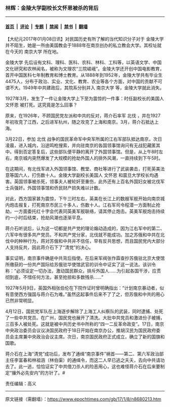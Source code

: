 ### 林辉：金陵大学副校长文怀恩被杀的背后

---

#### [首页](../../../..?n8680213) &nbsp;|&nbsp; [评论](../../../../../epoch-comment?n8680213) &nbsp;|&nbsp; [专题](../../../../../epoch-special?n8680213) &nbsp;|&nbsp; [禁闻](../../../../../epoch-news?n8680213) &nbsp;|&nbsp; [禁书](../../../../../books?n8680213) &nbsp;|&nbsp; [翻墙](https://github.com/gfw-breaker/nogfw/blob/master/README.md?n8680213)


<div class="post_content" id="artbody" itemprop="articleBody">
 <!-- article content begin -->
 <p>
  【大纪元2017年01月08日讯】对民国历史有所了解的当代知识分子对于
  <ok href="https://www.epochtimes.com/gb/tag/%E9%87%91%E9%99%B5%E5%A4%A7%E5%AD%A6.html">
   金陵大学
  </ok>
  并不陌生，她是一所由美国教会于1888年在南京创办的私立教会大学。其校址就在今天的
  <ok href="https://www.epochtimes.com/gb/tag/%E5%8D%97%E4%BA%AC%E5%A4%A7%E5%AD%A6.html">
   南京大学
  </ok>
  所在地。
 </p>
 <p>
  <ok href="https://www.epochtimes.com/gb/tag/%E9%87%91%E9%99%B5%E5%A4%A7%E5%AD%A6.html">
   金陵大学
  </ok>
  先后设有文科、理科、医科、农科、林科、工科等，以英语文学、中国文化研究和农林闻名，被称为文理农“三院嵯峨”。金陵大学还开创中国电影教育，首开中国医科七年制教育和博士教育。从1888年到1952年，金陵大学共有毕业生4475人，分布于政治、实业、文化、教育、农业等各个方面，对中国的贡献不可谓不大。1949年中共建政后，其院系分别并入
  <ok href="https://www.epochtimes.com/gb/tag/%E5%8D%97%E4%BA%AC%E5%A4%A7%E5%AD%A6.html">
   南京大学
  </ok>
  等，金陵大学就此消失。
 </p>
 <p>
  1927年3月，发生了一件让金陵大学上下至为震惊的一件事：时任副校长的美国人
  <ok href="https://www.epochtimes.com/gb/tag/%E6%96%87%E6%80%80%E6%81%A9.html">
   文怀恩
  </ok>
  被打死。这究竟是怎么回事？
 </p>
 <p>
  原来，在1926年，不顾国民党左派和中共的反对，蒋介石率军
  <ok href="https://www.epochtimes.com/gb/tag/%E5%8C%97%E4%BC%90.html">
   北伐
  </ok>
  ，并在1927年初攻克了江西，之后进军杭州，随之攻克了上海和南京。3月，蒋介石抵达上海。
 </p>
 <p>
  3月22日，参加
  <ok href="https://www.epochtimes.com/gb/tag/%E5%8C%97%E4%BC%90.html">
   北伐
  </ok>
  战争的国民革命军中央军所属的江右军部队抵达南京，次日凌晨，进入城内，沿途鸣枪搜索，并向驻南京的各国领事馆询问有无战犯藏匿其中。得到否定答复后，这些部队便平静的离开了外国领事馆。但是，从上午8时左右，南京城内突然爆发了大规模的抢劫外国人的排外风潮，一直持续到下午5时。
 </p>
 <p>
  在这期间，有北伐军进入外国领事馆、教堂、商社等进行了武装袭击，打死英美法意等国六人，打伤数十人。金陵大学副校长美国人
  <ok href="https://www.epochtimes.com/gb/tag/%E6%96%87%E6%80%80%E6%81%A9.html">
   文怀恩
  </ok>
  和震旦大学校长均遇害。英国领事被杀死，领事夫人被轮奸至重伤，此外还有上百名外国妇女被北伐军士兵强奸。外国领事馆和侨民财产损失难以计数。
 </p>
 <p>
  对此，西方国家甚为震惊，下午三时左右，英美在长江上的数艘军舰开始向南京城内炮击报复，打死南京市民三十多人，伤数十人。江右军司令程潜一方面制止抢劫，一方面委托红十字会代表同英美军舰联络，请其停止炮击。英美军舰炮击持续约一小时后结束，抢劫风潮也逐渐平息。
 </p>
 <p>
  蒋介石听说后，认为这一切都是共产党的理论煽动造成的，因为江右军中的第二、六军中有很多共产党员。不和共产党分家，北伐就不能成功。加之苏俄和中共在北伐中的种种行为，蒋对苏俄和中共并不信任，早有反共思想，而且国民党内大部分人支持反共，因此蒋介石下了“清党”的决心。
 </p>
 <p>
  事实证明，南京事件确是中共背后指使。在后来军阀张作霖查抄苏俄驻北京大使馆所缴获的一份共产国际给苏俄驻华使馆武官的训令中证实了这一说法。该训令称：“必须设定一切办法，激动国民群众，排斥外国人……为引起各国干涉，应贯彻到底，不惜任何方法，甚至抢掠和多数残杀……”
 </p>
 <p>
  1927年5月9日，英国外相张伯伦在下院作证时曾明确指出：“计划南京暴动者，似有意使西方强国与蒋介石为难。”虽然这起事件后来不了了之，但苏俄和中共的用心已然非常明显。
 </p>
 <p>
  4月12日，国民党军队在上海逐步解除了上海工人纠察队的武装，同时逮捕、处死了一些中共党员。在广州，国民党也展开了清洗。大批中共党员和激进份子被捕，三百多人被处死。这就是被中共历史书中所称的“四一二反革命政变”。17日，南京中央政治委员会议议决国民政府于18日开始在南京办公，推胡汉民为国民政府委员会主席兼中央政治会议主席。次日，南京国民政府正式成立，确立了新的国旗和国歌。
 </p>
 <p>
  蒋介石在上海“清党”成功后，发布了通缉“南京事件”祸首——第二、第六军政治部主任李富春和林祖涵（林伯渠）的通缉令，而这二人早已逃之夭夭，去向中共请功去了。此一逃，恰恰证实了中共借刀杀人的险恶用心，这也难怪蒋介石在后来要制定“攘外必先安内”的方针了。#
 </p>
 <p>
  责任编辑：高义
 </p>
 <!-- article content end -->
 <div id="below_article_ad">
 </div>
</div>


---

原文链接（需翻墙）：https://www.epochtimes.com/gb/17/1/8/n8680213.htm